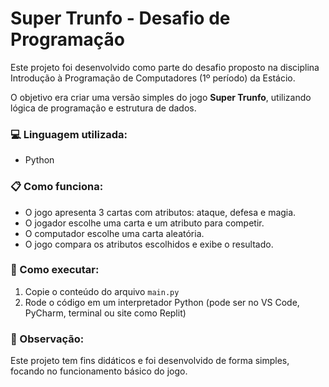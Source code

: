 # Super Trunfo - Desafio de Programação

Este projeto foi desenvolvido como parte do desafio proposto na disciplina Introdução à Programação de Computadores (1º período) da Estácio.

O objetivo era criar uma versão simples do jogo **Super Trunfo**, utilizando lógica de programação e estrutura de dados.

### 💻 Linguagem utilizada:
- Python

### 📋 Como funciona:
- O jogo apresenta 3 cartas com atributos: ataque, defesa e magia.
- O jogador escolhe uma carta e um atributo para competir.
- O computador escolhe uma carta aleatória.
- O jogo compara os atributos escolhidos e exibe o resultado.

### 🚀 Como executar:
1. Copie o conteúdo do arquivo `main.py`
2. Rode o código em um interpretador Python (pode ser no VS Code, PyCharm, terminal ou site como Replit)

### 📌 Observação:
Este projeto tem fins didáticos e foi desenvolvido de forma simples, focando no funcionamento básico do jogo.
